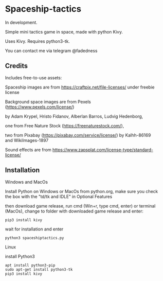 # Spaceship-tactics
In development.

Simple mini tactics game in space, made with python Kivy.

Uses Kivy. Requires python3-tk.

You can contact me via telegram @fadedness

## Credits
Includes free-to-use assets:

Spaceship images are from https://craftpix.net/file-licenses/ under freebie license

Background space images are from Pexels (https://www.pexels.com/license/)

by Adam Krypel, Hristo Fidanov, Alberlan Barros, Ludvig Hedenborg,

one from Free Nature Stock (https://freenaturestock.com/),

two from Pixabay (https://pixabay.com/service/license/) by Kalhh-86169 and WikiImages-1897

Sound effects are from https://www.zapsplat.com/license-type/standard-license/

## Installation
Windows and MacOs

Install Python on Windows or MacOs from python.org, make sure you check the box with the "td/tk and IDLE" in Optional Features

then download game release, run cmd (Win+r, type cmd, enter) or terminal (MacOs), change to folder with downloaded game release and enter:
```
pip3 install kivy
```
wait for installation and enter
```
python3 spaceshiptactics.py
```

Linux

install Python3
```
apt install python3-pip
sudo apt-get install python3-tk
pip3 install kivy
```

